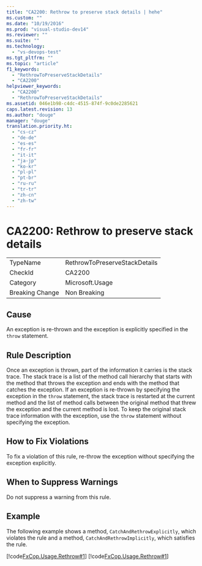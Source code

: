 ```yaml
---
title: "CA2200: Rethrow to preserve stack details | hehe"
ms.custom: ""
ms.date: "10/19/2016"
ms.prod: "visual-studio-dev14"
ms.reviewer: ""
ms.suite: ""
ms.technology: 
  - "vs-devops-test"
ms.tgt_pltfrm: ""
ms.topic: "article"
f1_keywords: 
  - "RethrowToPreserveStackDetails"
  - "CA2200"
helpviewer_keywords: 
  - "CA2200"
  - "RethrowToPreserveStackDetails"
ms.assetid: 046e1b98-c4dc-4515-874f-9c0de2285621
caps.latest.revision: 13
ms.author: "douge"
manager: "douge"
translation.priority.ht: 
  - "cs-cz"
  - "de-de"
  - "es-es"
  - "fr-fr"
  - "it-it"
  - "ja-jp"
  - "ko-kr"
  - "pl-pl"
  - "pt-br"
  - "ru-ru"
  - "tr-tr"
  - "zh-cn"
  - "zh-tw"
---
```

# CA2200: Rethrow to preserve stack details
|||  
|-|-|  
|TypeName|RethrowToPreserveStackDetails|  
|CheckId|CA2200|  
|Category|Microsoft.Usage|  
|Breaking Change|Non Breaking|  
  
## Cause  
 An exception is re-thrown and the exception is explicitly specified in the `throw` statement.  
  
## Rule Description  
 Once an exception is thrown, part of the information it carries is the stack trace. The stack trace is a list of the method call hierarchy that starts with the method that throws the exception and ends with the method that catches the exception. If an exception is re-thrown by specifying the exception in the `throw` statement, the stack trace is restarted at the current method and the list of method calls between the original method that threw the exception and the current method is lost. To keep the original stack trace information with the exception, use the `throw` statement without specifying the exception.  
  
## How to Fix Violations  
 To fix a violation of this rule, re-throw the exception without specifying the exception explicitly.  
  
## When to Suppress Warnings  
 Do not suppress a warning from this rule.  
  
## Example  
 The following example shows a method, `CatchAndRethrowExplicitly`, which violates the rule and a method, `CatchAndRethrowImplicitly`, which satisfies the rule.  
  
 [!code[FxCop.Usage.Rethrow#1](../code-quality/codesnippet/CSharp/ca2200--rethrow-to-preserve-stack-details_1.cs)]
[!code[FxCop.Usage.Rethrow#1](../code-quality/codesnippet/VisualBasic/ca2200--rethrow-to-preserve-stack-details_1.vb)]